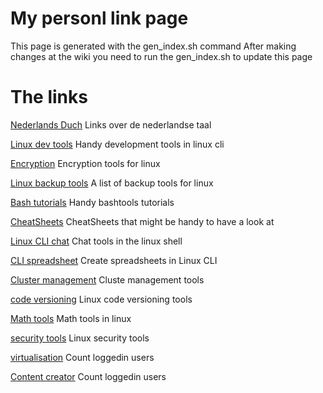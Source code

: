 # My personl link page
 This page is generated with the gen_index.sh command
 After making changes at the wiki you need to run the gen_index.sh to update this page 

# The links 

[Nederlands Duch](https://github.com/Benjamin-Italiaander/peronal-links/wiki/Dutch-‐-Nederlands) Links over de nederlandse taal 

[Linux dev tools](https://github.com/Benjamin-Italiaander/peronal-links/wiki/Linux-‐-CLI-developement-tools) Handy development tools in linux cli 

[Encryption](https://github.com/Benjamin-Italiaander/peronal-links/wiki/Linux-‐-Encrypt-files-and-store-passwords) Encryption tools for linux 

[Linux backup tools](https://github.com/Benjamin-Italiaander/peronal-links/wiki/Linux-‐-backup-tools) A list of backup tools for linux 

[Bash tutorials](https://github.com/Benjamin-Italiaander/peronal-links/wiki/Linux-‐-bash-tutorials-i-found-handy-and-clear) Handy bashtools tutorials 

[CheatSheets](https://github.com/Benjamin-Italiaander/peronal-links/wiki/Linux-‐-cheatsheets) CheatSheets that might be handy to have a look at 

[Linux CLI chat](https://github.com/Benjamin-Italiaander/peronal-links/wiki/Linux-‐-cli-chat-tools) Chat tools in the linux shell 

[CLI spreadsheet](https://github.com/Benjamin-Italiaander/peronal-links/wiki/Linux-‐-cli-spreadsheet) Create spreadsheets in Linux CLI 

[Cluster management](https://github.com/Benjamin-Italiaander/peronal-links/wiki/Linux-‐-cluster-management) Cluste management tools 

[code versioning](https://github.com/Benjamin-Italiaander/peronal-links/wiki/Linux-‐-code-version-control) Linux code versioning tools 

[Math tools](https://github.com/Benjamin-Italiaander/peronal-links/wiki/Linux-‐-math-tools) Math tools in linux 

[security tools](https://github.com/Benjamin-Italiaander/peronal-links/wiki/Linux-‐-server-security-tools) Linux security tools 

[virtualisation](https://github.com/Benjamin-Italiaander/peronal-links/wiki/Linux-‐-server-virtualization-tools) Count loggedin users 

[Content creator](https://github.com/Benjamin-Italiaander/peronal-links/wiki/Linux-‐-website-builders) Count loggedin users 

